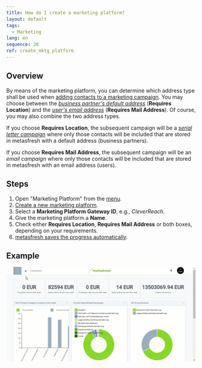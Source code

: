```yaml
---
title: How do I create a marketing platform?
layout: default
tags:
  - Marketing
lang: en
sequence: 20
ref: create_mktg_platform
---
```


## Overview
By means of the marketing platform, you can determine which address type shall be used when [adding contacts to a marketing campaign](Add_contacts_to_MKTG_campaign). You may choose between the [*business partner's default address*](Add_address_tab) (**Requires Location**) and the [*user's email address*](Add_user) (**Requires Mail Address**). Of course, you may also combine the two address types.

If you choose **Requires Location**, the subsequent campaign will be a [*serial letter campaign*](Create_serial_letters) where only those contacts will be included that are stored in metasfresh with a default address (business partners).

If you choose **Requires Mail Address**, the subsequent campaign will be an *email campaign* where only those contacts will be included that are stored in metasfresh with an email address (users).

## Steps
1. Open "Marketing Platform" from the [menu](Menu).
1. [Create a new marketing platform](New_Record_Window).
1. Select a **Marketing Platform Gateway ID**, e.g., *CleverReach*.
1. Give the marketing platform a **Name**.
1. Check either **Requires Location**, **Requires Mail Address** or both boxes, depending on your requirements.
1. [metasfresh saves the progress automatically](Saveindicator).

## Example
![](assets/Create_MKTG_platform.gif)
